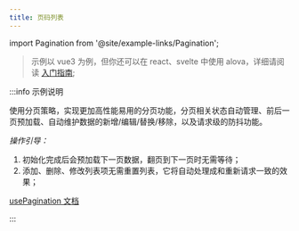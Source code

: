 ```yaml
---
title: 页码列表
---
```


import Pagination from '@site/example-links/Pagination';

> 示例以 vue3 为例，但你还可以在 react、svelte 中使用 alova，详细请阅读 [入门指南](/tutorial/getting-started/introduce);

<Pagination></Pagination>

:::info 示例说明

使用分页策略，实现更加高性能易用的分页功能，分页相关状态自动管理、前后一页预加载、自动维护数据的新增/编辑/替换/移除，以及请求级的防抖功能。

_操作引导：_

1. 初始化完成后会预加载下一页数据，翻页到下一页时无需等待；
2. 添加、删除、修改列表项无需重置列表，它将自动处理成和重新请求一致的效果；

[usePagination 文档](/tutorial/client/strategy/use-pagination)

:::
